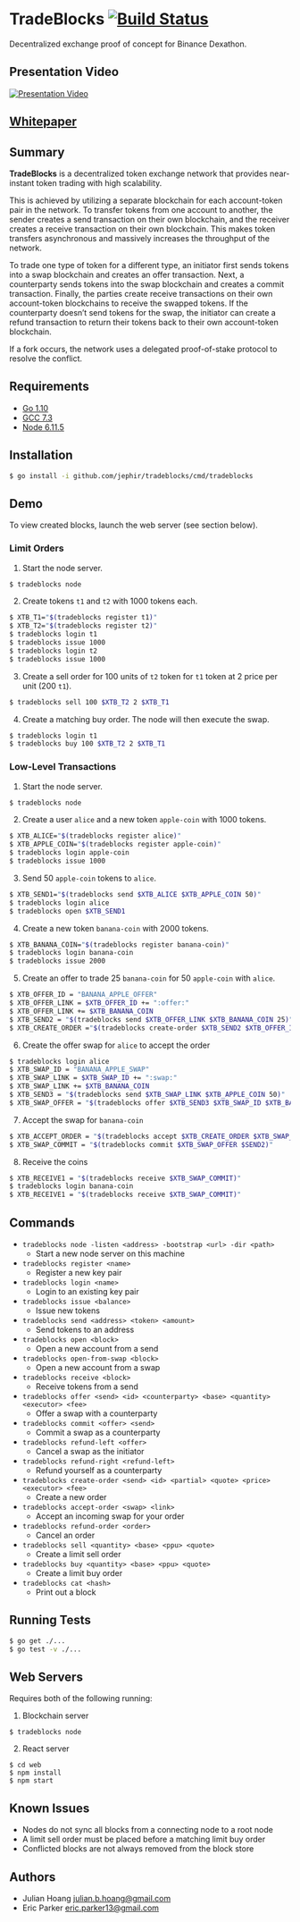 # TradeBlocks [![Build Status](https://travis-ci.com/jephir/tradeblocks.svg?token=H5s5urysT233MRnGw5EA&branch=master)](https://travis-ci.com/jephir/tradeblocks)

Decentralized exchange proof of concept for Binance Dexathon.

## Presentation Video

[![Presentation Video](https://img.youtube.com/vi/aNVp_qxYUbs/0.jpg)](https://www.youtube.com/watch?v=aNVp_qxYUbs)

## [Whitepaper](TradeBlocksWhitepaper.pdf)

## Summary

**TradeBlocks** is a decentralized token exchange network that provides near-instant token trading with high scalability.

This is achieved by utilizing a separate blockchain for each account-token pair in the network. To transfer tokens from one account to another, the sender creates a send transaction on their own blockchain, and the receiver creates a receive transaction on their own blockchain. This makes token transfers asynchronous and massively increases the throughput of the network. 

To trade one type of token for a different type, an initiator first sends tokens into a swap blockchain and creates an offer transaction. Next, a counterparty sends tokens into the swap blockchain and creates a commit transaction. Finally, the parties create receive transactions on their own account-token blockchains to receive the swapped tokens. If the counterparty doesn’t send tokens for the swap, the initiator can create a refund transaction to return their tokens back to their own account-token blockchain. 

If a fork occurs, the network uses a delegated proof-of-stake protocol to resolve the conflict.

## Requirements

- [Go 1.10](https://golang.org/)
- [GCC 7.3](https://gcc.gnu.org/)
- [Node 6.11.5](https://nodejs.org/en/)

## Installation

```sh
$ go install -i github.com/jephir/tradeblocks/cmd/tradeblocks
```

## Demo

To view created blocks, launch the web server (see section below).

### Limit Orders

1.  Start the node server.

```sh
$ tradeblocks node
```

2.  Create tokens `t1` and `t2` with 1000 tokens each.

```sh
$ XTB_T1="$(tradeblocks register t1)"
$ XTB_T2="$(tradeblocks register t2)"
$ tradeblocks login t1
$ tradeblocks issue 1000
$ tradeblocks login t2
$ tradeblocks issue 1000
```

3.  Create a sell order for 100 units of `t2` token for `t1` token at 2 price per unit (200 `t1`).

```sh
$ tradeblocks sell 100 $XTB_T2 2 $XTB_T1
```

4.  Create a matching buy order. The node will then execute the swap.

```sh
$ tradeblocks login t1
$ tradeblocks buy 100 $XTB_T2 2 $XTB_T1
```

### Low-Level Transactions

1.  Start the node server.

```sh
$ tradeblocks node
```

2.  Create a user `alice` and a new token `apple-coin` with 1000 tokens.

```sh
$ XTB_ALICE="$(tradeblocks register alice)"
$ XTB_APPLE_COIN="$(tradeblocks register apple-coin)"
$ tradeblocks login apple-coin
$ tradeblocks issue 1000
```

3.  Send 50 `apple-coin` tokens to `alice`.

```sh
$ XTB_SEND1="$(tradeblocks send $XTB_ALICE $XTB_APPLE_COIN 50)"
$ tradeblocks login alice
$ tradeblocks open $XTB_SEND1
```

4.  Create a new token `banana-coin` with 2000 tokens.

```sh
$ XTB_BANANA_COIN="$(tradeblocks register banana-coin)"
$ tradeblocks login banana-coin
$ tradeblocks issue 2000
```

5.  Create an offer to trade 25 `banana-coin` for 50 `apple-coin` with `alice`.

```sh
$ XTB_OFFER_ID = "BANANA_APPLE_OFFER"
$ XTB_OFFER_LINK = $XTB_OFFER_ID += ":offer:"
$ XTB_OFFER_LINK += $XTB_BANANA_COIN
$ XTB_SEND2 = "$(tradeblocks send $XTB_OFFER_LINK $XTB_BANANA_COIN 25)"
$ XTB_CREATE_ORDER ="$(tradeblocks create-order $XTB_SEND2 $XTB_OFFER_ID false $XTB_APPLE_COIN 2)"
```

6.  Create the offer swap for `alice` to accept the order

```sh
$ tradeblocks login alice
$ XTB_SWAP_ID = "BANANA_APPLE_SWAP"
$ XTB_SWAP_LINK = $XTB_SWAP_ID += ":swap:"
$ XTB_SWAP_LINK += $XTB_BANANA_COIN
$ XTB_SEND3 = "$(tradeblocks send $XTB_SWAP_LINK $XTB_APPLE_COIN 50)"
$ XTB_SWAP_OFFER = "$(tradeblocks offer $XTB_SEND3 $XTB_SWAP_ID $XTB_BANANA_COIN $XTB_BANANA_COIN 25)"
```

7.  Accept the swap for `banana-coin`

```sh
$ XTB_ACCEPT_ORDER = "$(tradeblocks accept $XTB_CREATE_ORDER $XTB_SWAP_OFFER)"
$ XTB_SWAP_COMMIT = "$(tradeblocks commit $XTB_SWAP_OFFER $SEND2)"
```

8.  Receive the coins

```sh
$ XTB_RECEIVE1 = "$(tradeblocks receive $XTB_SWAP_COMMIT)"
$ tradeblocks login banana-coin
$ XTB_RECEIVE1 = "$(tradeblocks receive $XTB_SWAP_COMMIT)"
```

## Commands

* `tradeblocks node -listen <address> -bootstrap <url> -dir <path>`
  * Start a new node server on this machine
* `tradeblocks register <name>`
  * Register a new key pair
* `tradeblocks login <name>`
  * Login to an existing key pair
* `tradeblocks issue <balance>`
  * Issue new tokens
* `tradeblocks send <address> <token> <amount>`
  * Send tokens to an address
* `tradeblocks open <block>`
  * Open a new account from a send
* `tradeblocks open-from-swap <block>`
  * Open a new account from a swap
* `tradeblocks receive <block>`
  * Receive tokens from a send
* `tradeblocks offer <send> <id> <counterparty> <base> <quantity> <executor> <fee>`
  * Offer a swap with a counterparty
* `tradeblocks commit <offer> <send>`
  * Commit a swap as a counterparty
* `tradeblocks refund-left <offer>`
  * Cancel a swap as the initiator
* `tradeblocks refund-right <refund-left>`
  * Refund yourself as a counterparty
* `tradeblocks create-order <send> <id> <partial> <quote> <price> <executor> <fee>`
  * Create a new order
* `tradeblocks accept-order <swap> <link>`
  * Accept an incoming swap for your order
* `tradeblocks refund-order <order>`
  * Cancel an order
* `tradeblocks sell <quantity> <base> <ppu> <quote>`
  * Create a limit sell order
* `tradeblocks buy <quantity> <base> <ppu> <quote>`
  * Create a limit buy order
* `tradeblocks cat <hash>`
  * Print out a block

## Running Tests

```sh
$ go get ./...
$ go test -v ./...
```

## Web Servers

Requires both of the following running:

1.  Blockchain server

```
$ tradeblocks node
```

2.  React server

```
$ cd web
$ npm install
$ npm start
```

## Known Issues

* Nodes do not sync all blocks from a connecting node to a root node
* A limit sell order must be placed before a matching limit buy order
* Conflicted blocks are not always removed from the block store

## Authors

- Julian Hoang <julian.b.hoang@gmail.com>
- Eric Parker <eric.parker13@gmail.com>
